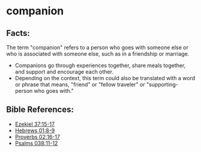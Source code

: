 # companion #

## Facts: ##

The term "companion" refers to a person who goes with someone else or who is associated with someone else, such as in a friendship or marriage.

* Companions go through experiences together, share meals together, and support and encourage each other.
* Depending on the context, this term could also be translated with a word or phrase that means,  "friend" or "fellow traveler" or "supporting-person who goes with."

## Bible References: ##

* [Ezekiel 37:15-17](en/tn/ezk/help/37/15)
* [Hebrews 01:8-9](en/tn/heb/help/01/08)
* [Proverbs 02:16-17](en/tn/pro/help/02/16)
* [Psalms 038:11-12](en/tn/psa/help/38/11)